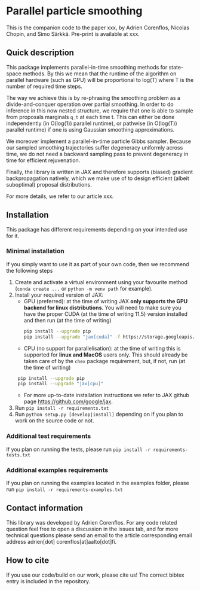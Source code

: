 # Parallel particle smoothing

This is the companion code to the paper xxx, by Adrien Corenflos, Nicolas Chopin, and Simo Särkkä. Pre-print is
available at xxx.

## Quick description

This package implements parallel-in-time smoothing methods for state-space methods. By this we mean that the runtime of
the algorithm on parallel hardware (such as GPU) will be proportional to log(T) where T is the number of required
time steps.

The way we achieve this is by re-phrasing the smoothing problem as a divide-and-conquer operation over partial
smoothing. In order to do inference in this now nested structure, we require that one is able to sample from proposals
marginals `q_t` at each time t. This can either be done independently
(in O(log(1)) parallel runtime), or pathwise (in O(log(T)) parallel runtime) if one is using Gaussian smoothing
approximations.

We moreover implement a parallel-in-time particle Gibbs sampler. Because our sampled smoothing trajectories suffer
degeneracy uniformly across time, we do not need a backward sampling pass to prevent degeneracy in time for efficient
rejuvenation.

Finally, the library is written in JAX and therefore supports (biased) gradient backpropagation natively, which we make
use of to design efficient (albeit suboptimal) proposal distributions.

For more details, we refer to our article xxx.

## Installation

This package has different requirements depending on your intended use for it.

### Minimal installation

If you simply want to use it as part of your own code, then we recommend the following steps

1. Create and activate a virtual environment using your favourite method (`conda create ...` or `python -m venv path`
   for example).
2. Install your required version of JAX:
    * GPU (preferred): at the time of writing JAX **only supports the GPU backend for linux distributions**. You will
      need to make sure you have the proper CUDA (at the time of writing 11.5) version installed and then run (at the
      time of writing)
      ```bash
      pip install --upgrade pip
      pip install --upgrade "jax[cuda]" -f https://storage.googleapis.com/jax-releases/jax_releases.html --ignore-installed # Note: wheels only available on linux.
      ```
    * CPU (no support for parallelisation): at the time of writing this is supported for **linux and MacOS** users only.
      This should already be taken care of by the `chex` package requirement, but, if not, run (at the time of writing)
    ```bash
     pip install --upgrade pip
     pip install --upgrade "jax[cpu]"
     ```
    * For more up-to-date installation instructions we refer to JAX github page https://github.com/google/jax.
3. Run `pip install -r requirements.txt`
4. Run `python setup.py [develop|install]` depending on if you plan to work on the source code or not.

### Additional test requirements

If you plan on running the tests, please run `pip install -r requirements-tests.txt`

### Additional examples requirements

If you plan on running the examples located in the examples folder, please
run `pip install -r requirements-examples.txt`

## Contact information

This library was developed by Adrien Corenflos. For any code related question feel free to open a discussion in the
issues tab, and for more technical questions please send an email to the article corresponding email address adrien[dot]
corenflos[at]aalto[dot]fi.

## How to cite

If you use our code/build on our work, please cite us! The correct bibtex entry is included in the repository.
